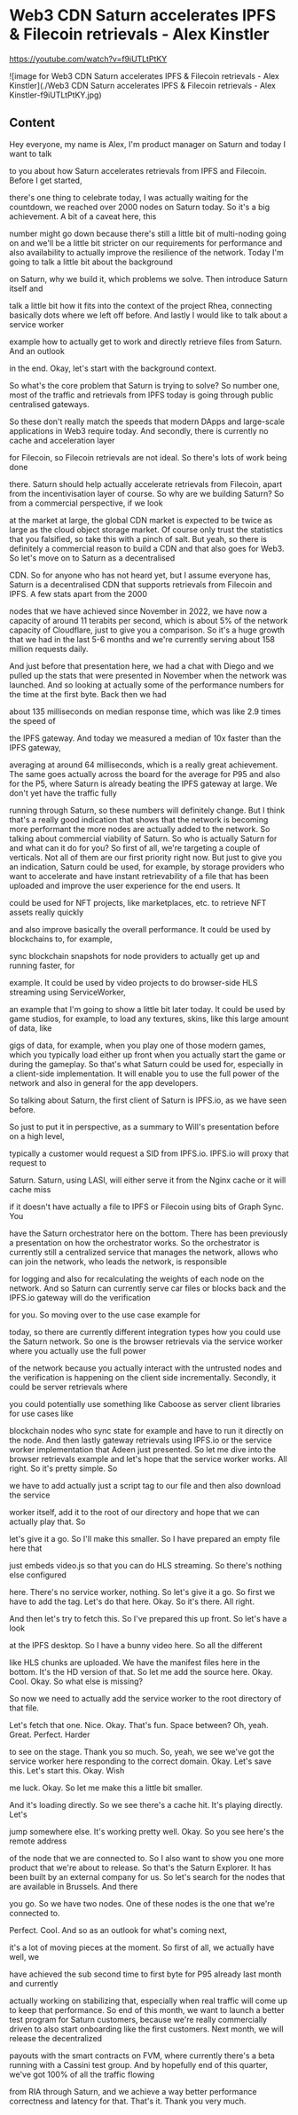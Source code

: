 
# Web3 CDN Saturn accelerates IPFS & Filecoin retrievals - Alex Kinstler

<https://youtube.com/watch?v=f9iUTLtPtKY>

![image for Web3 CDN Saturn accelerates IPFS & Filecoin retrievals - Alex Kinstler](./Web3 CDN Saturn accelerates IPFS & Filecoin retrievals - Alex Kinstler-f9iUTLtPtKY.jpg)

## Content

Hey everyone, my name is Alex, I'm product manager on Saturn and today I want to talk

to you about how Saturn accelerates retrievals from IPFS and Filecoin. Before I get started,

there's one thing to celebrate today, I was actually waiting for the countdown, we reached over 2000 nodes on Saturn today. So it's a big achievement. A bit of a caveat here, this

number might go down because there's still a little bit of multi-noding going on and we'll be a little bit stricter on our requirements for performance and also availability to actually
improve the resilience of the network. Today I'm going to talk a little bit about the background

on Saturn, why we build it, which problems we solve. Then introduce Saturn itself and

talk a little bit how it fits into the context of the project Rhea, connecting basically
dots where we left off before. And lastly I would like to talk about a service worker

example how to actually get to work and directly retrieve files from Saturn. And an outlook

in the end. Okay, let's start with the background context.

So what's the core problem that Saturn is trying to solve? So number one, most of the traffic and retrievals from IPFS today is going through public centralised gateways.

So these don't really match the speeds that modern DApps and large-scale applications
in Web3 require today. And secondly, there is currently no cache and acceleration layer

for Filecoin, so Filecoin retrievals are not ideal. So there's lots of work being done

there. Saturn should help actually accelerate retrievals from Filecoin, apart from the incentivisation
layer of course. So why are we building Saturn? So from a commercial perspective, if we look

at the market at large, the global CDN market is expected to be twice as large as the cloud
object storage market. Of course only trust the statistics that you falsified, so take
this with a pinch of salt. But yeah, so there is definitely a commercial reason to build
a CDN and that also goes for Web3. So let's move on to Saturn as a decentralised

CDN. So for anyone who has not heard yet, but I assume everyone has, Saturn is a decentralised
CDN that supports retrievals from Filecoin and IPFS. A few stats apart from the 2000

nodes that we have achieved since November in 2022, we have now a capacity of around
11 terabits per second, which is about 5% of the network capacity of Cloudflare, just
to give you a comparison. So it's a huge growth that we had in the last 5-6 months and we're
currently serving about 158 million requests daily.

And just before that presentation here, we had a chat with Diego and we pulled up the stats that were presented in November when the network was launched. And so looking at actually some of the performance numbers for the time at the first byte. Back then we had

about 135 milliseconds on median response time, which was like 2.9 times the speed of

the IPFS gateway. And today we measured a median of 10x faster than the IPFS gateway,

averaging at around 64 milliseconds, which is a really great achievement. The same goes actually across the board for the average for P95 and also for the P5, where
Saturn is already beating the IPFS gateway at large. We don't yet have the traffic fully

running through Saturn, so these numbers will definitely change. But I think that's a really good indication that shows that the network is becoming more performant the more nodes are actually added to the network. So talking about commercial viability of Saturn. So who is actually Saturn for and what can it do for you? So first of all, we're targeting a couple of verticals. Not all of them are
our first priority right now. But just to give you an indication, Saturn could be used,
for example, by storage providers who want to accelerate and have instant retrievability of a file that has been uploaded and improve the user experience for the end users. It

could be used for NFT projects, like marketplaces, etc. to retrieve NFT assets really quickly

and also improve basically the overall performance. It could be used by blockchains to, for example,

sync blockchain snapshots for node providers to actually get up and running faster, for

example. It could be used by video projects to do browser-side HLS streaming using ServiceWorker,

an example that I'm going to show a little bit later today. It could be used by game studios, for example, to load any textures, skins, like this large amount of data, like

gigs of data, for example, when you play one of those modern games, which you typically
load either up front when you actually start the game or during the gameplay. So that's what Saturn could be used for, especially in a client-side implementation. It will enable you to use the full power of the network and also in general for the app developers.

So talking about Saturn, the first client of Saturn is IPFS.io, as we have seen before.

So just to put it in perspective, as a summary to Will's presentation before on a high level,

typically a customer would request a SID from IPFS.io. IPFS.io will proxy that request to

Saturn. Saturn, using LASI, will either serve it from the Nginx cache or it will cache miss

if it doesn't have actually a file to IPFS or Filecoin using bits of Graph Sync. You

have the Saturn orchestrator here on the bottom. There has been previously a presentation on how the orchestrator works. So the orchestrator is currently still a centralized service that manages the network, allows who can join the network, who leads the network, is responsible

for logging and also for recalculating the weights of each node on the network. And so
Saturn can currently serve car files or blocks back and the IPFS.io gateway will do the verification

for you. So moving over to the use case example for

today, so there are currently different integration types how you could use the Saturn network.
So one is the browser retrievals via the service worker where you actually use the full power

of the network because you actually interact with the untrusted nodes and the verification is happening on the client side incrementally. Secondly, it could be server retrievals where

you could potentially use something like Caboose as server client libraries for use cases like

blockchain nodes who sync state for example and have to run it directly on the node. And then lastly gateway retrievals using IPFS.io or the service worker implementation that Adeen just presented. So let me dive into the browser retrievals
example and let's hope that the service worker works. All right. So it's pretty simple. So

we have to add actually just a script tag to our file and then also download the service

worker itself, add it to the root of our directory and hope that we can actually play that. So

let's give it a go. So I'll make this smaller. So I have prepared an empty file here that

just embeds video.js so that you can do HLS streaming. So there's nothing else configured

here. There's no service worker, nothing. So let's give it a go.
So first we have to add the tag. Let's do that here. Okay. So it's there. All right.

And then let's try to fetch this. So I've prepared this up front. So let's have a look

at the IPFS desktop. So I have a bunny video here. So all the different

like HLS chunks are uploaded. We have the manifest files here in the bottom. It's the HD version of that. So let me add the source here. Okay. Cool. Okay. So what else is missing?

So now we need to actually add the service worker to the root directory of that file.

Let's fetch that one. Nice. Okay. That's fun. Space between? Oh, yeah. Great. Perfect. Harder

to see on the stage. Thank you so much. So, yeah, we see we've got the service worker
here responding to the correct domain. Okay. Let's save this. Let's start this. Okay. Wish

me luck. Okay. So let me make this a little bit smaller.

And it's loading directly. So we see there's a cache hit. It's playing directly. Let's

jump somewhere else. It's working pretty well. Okay. So you see here's the remote address

of the node that we are connected to. So I also want to show you one more product that
we're about to release. So that's the Saturn Explorer. It has been built by an external
company for us. So let's search for the nodes that are available in Brussels. And there

you go. So we have two nodes. One of these nodes is the one that we're connected to.

Perfect. Cool. And so as an outlook for what's coming next,

it's a lot of moving pieces at the moment. So first of all, we actually have well, we

have achieved the sub second time to first byte for P95 already last month and currently

actually working on stabilizing that, especially when real traffic will come up to keep that performance. So end of this month, we want to launch a
better test program for Saturn customers, because we're really commercially driven to
also start onboarding like the first customers. Next month, we will release the decentralized

payouts with the smart contracts on FVM, where currently there's a beta running with a Cassini test group. And by hopefully end of this quarter, we've got 100% of all the traffic flowing

from RIA through Saturn, and we achieve a way better performance correctness and latency for that. That's it. Thank you very much.

